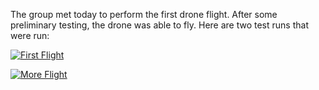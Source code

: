 The group met today to perform the first drone flight. After some preliminary testing, the drone was able to fly. Here are two test runs that were run:

[![First Flight](https://i.imgur.com/fZqIzMN.png)](https://drive.google.com/file/d/1zDITpWy-oVkKu3aYAWSpJr7h7MW0Y5Ue/view "First Flight")


[![More Flight](https://i.imgur.com/Cy0162R.png)](https://drive.google.com/file/d/16cxjBkT3tEDXW0LlesOh6kjfxWwl1qBI/view "More Flight")
